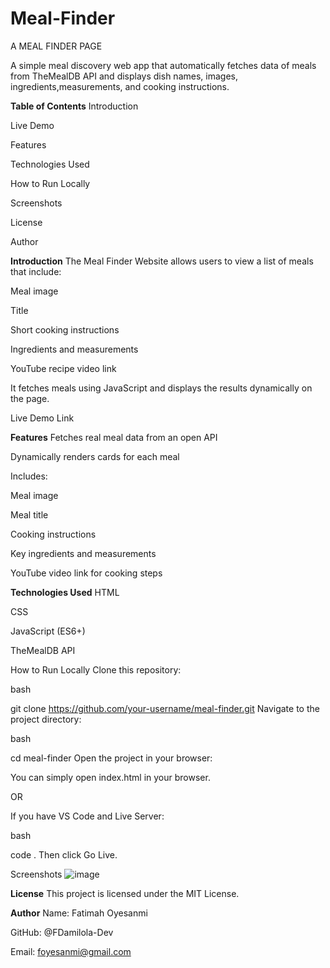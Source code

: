 # Meal-Finder
A MEAL FINDER PAGE

A simple meal discovery web app that automatically fetches data of meals from TheMealDB API and displays dish names, images, ingredients,measurements, and cooking instructions.

**Table of Contents**
Introduction

Live Demo

Features

Technologies Used

How to Run Locally

Screenshots

License

Author

**Introduction**
The Meal Finder Website allows users to view a list of meals that include:

Meal image

Title

Short cooking instructions

Ingredients and measurements

YouTube recipe video link

It fetches meals using JavaScript and displays the results dynamically on the page.

Live Demo Link


**Features**
Fetches real meal data from an open API

Dynamically renders cards for each meal

Includes:

Meal image

Meal title

Cooking instructions

Key ingredients and measurements

YouTube video link for cooking steps

**Technologies Used**
HTML

CSS

JavaScript (ES6+)

TheMealDB API

How to Run Locally
Clone this repository:

bash

git clone https://github.com/your-username/meal-finder.git
Navigate to the project directory:

bash

cd meal-finder
Open the project in your browser:

You can simply open index.html in your browser.

OR

If you have VS Code and Live Server:

bash

code .
Then click Go Live.

Screenshots
![image](https://github.com/user-attachments/assets/a318b081-26a7-4c47-a01c-e364e9b91fc4)


**License**
This project is licensed under the MIT License.

**Author**
Name: Fatimah Oyesanmi

GitHub: @FDamilola-Dev

Email: foyesanmi@gmail.com



